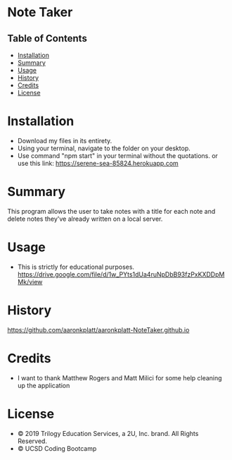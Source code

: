# Note Taker

## Table of Contents

* [Installation](#installation)
* [Summary](#summary)
* [Usage](#usage)
* [History](#history)
* [Credits](#credits)
* [License](#license)


# Installation

* Download my files in its entirety.
* Using your terminal, navigate to the folder on your desktop.
* Use command "npm start" in your terminal without the quotations.
  or use this link: https://serene-sea-85824.herokuapp.com

# Summary

This program allows the user to take notes with a title for each note and delete notes they've already written on a local server.


# Usage

* This is strictly for educational purposes.
https://drive.google.com/file/d/1w_PYts1dUa4ruNpDbB93fzPxKXDDpMMk/view

# History

https://github.com/aaronkplatt/aaronkplatt-NoteTaker.github.io


# Credits

* I want to thank Matthew Rogers and Matt Milici for some help cleaning up the application


# License
 
* © 2019 Trilogy Education Services, a 2U, Inc. brand. All Rights Reserved.
* © UCSD Coding Bootcamp
